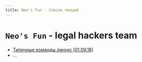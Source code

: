 ```yaml
---
title: Neo's Fun - Список лекций
---
```


# `Neo's Fun` - legal hackers team

* [Типичные команды линукс (01.09.18)](18.09.01_less)
* ...
